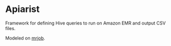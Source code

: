 # Apiarist

Framework for defining Hive queries to run on Amazon EMR and output CSV files. 

Modeled on [mrjob](https://github.com/Yelp/mrjob).


